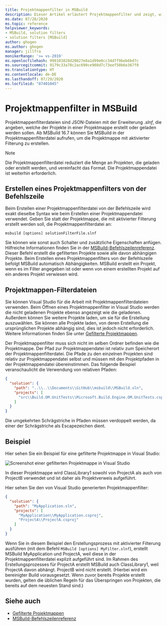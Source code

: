 ```yaml
---
title: Projektmappenfilter in MSBuild
description: Dieser Artikel erläutert Projektmappenfilter und zeigt, wie eine Projektmappenfilterdatei mit MSBuild erstellt wird.
ms.date: 07/28/2020
ms.topic: reference
helpviewer_keywords:
- MSBuild, solution filters
- solution filters [MSBuild]
author: ghogen
ms.author: ghogen
manager: jillfra
monikerRange: '>= vs-2019'
ms.openlocfilehash: 998103828d20827e8a1d99e0cc34d7f9beb6bd7c
ms.sourcegitcommit: 9179c33a78c2ac690ce908d7c73eef50b6e367f0
ms.translationtype: HT
ms.contentlocale: de-DE
ms.lasthandoff: 07/29/2020
ms.locfileid: "87401045"
---
```

# <a name="solution-filters-in-msbuild"></a>Projektmappenfilter in MSBuild

Projektmappenfilterdateien sind JSON-Dateien mit der Erweiterung *.slnf*, die angeben, welche der Projekte in einer Projektmappe erstellt oder geladen werden sollen. Ab MSBuild 16.7 können Sie MSBuild in der Projektmappenfilterdatei aufrufen, um die Projektmappe mit aktivierter Filterung zu erstellen. 

> [!NOTE]
> Die Projektmappenfilterdatei reduziert die Menge an Projekten, die geladen oder erstellt werden, und vereinfacht das Format. Die Projektmappendatei ist weiterhin erforderlich.

## <a name="build-a-solution-filter-from-the-command-line"></a>Erstellen eines Projektmappenfilters von der Befehlszeile

Beim Erstellen einer Projektmappenfilterdatei von der Befehlszeile wird exakt dieselbe Syntax wie beim Erstellen einer Projektmappendatei verwendet. Geben Sie statt der Projektmappe, die mit aktivierter Filterung erstellt werden soll, die Projektmappenfilterdatei an:

```console
msbuild [options] solutionFilterFile.slnf
```

Sie können wie sonst auch Schalter und zusätzliche Eigenschaften anfügen. Hilfreiche Informationen finden Sie in der [MSBuild-Befehlszeilenreferenz](msbuild-command-line-reference.md). Dieser Befehl erstellt die gefilterten Projekte sowie alle davon abhängigen Projekte. Beim Erstellen eines Projektmappenfilters von der Befehlszeile befolgt MSBuild automatisch Abhängigkeiten. MSBuild erstellt ein Projekt, wenn es im Filter angegeben ist oder wenn von einem erstellten Projekt auf ein anderes Projekt verwiesen wird.

## <a name="solution-filter-files"></a>Projektmappen-Filterdateien

Sie können Visual Studio für die Arbeit mit Projektmappenfilterdateien verwenden. Beim Öffnen eines Projektmappenfilter in Visual Studio werden die nicht geladenen Projekte ebenso angezeigt wie die geladenen. Außerdem können Sie weitere Projekte laden, um sie für die Erstellung auszuwählen. Sie können alle Projekte laden, von deren Erstellung die ursprünglichen Projekte abhängig sind, dies ist jedoch nicht erforderlich. Weitere Informationen finden Sie unter [Gefilterte Projektmappen](../ide/filtered-solutions.md).

Der Projektmappenfilter muss sich nicht im selben Ordner befinden wie die Projektmappe. Der Pfad zur Projektmappendatei ist relativ zum Speicherort der Projektmappenfilterdatei. Die Pfade zu den einzelnen Projekten sind relativ zur Projektmappendatei selbst und müssen mit den Projektpfaden in der Projektmappendatei übereinstimmen. Das folgende Beispiel veranschaulicht die Verwendung von relativen Pfaden:

```json
{
  "solution": {
    "path": "..\\..\\Documents\\GitHub\\msbuild\\MSBuild.sln",
    "projects": [
      "src\\Build.OM.UnitTests\\Microsoft.Build.Engine.OM.UnitTests.csproj"
    ]
  }
}
```

Die umgekehrten Schrägstriche in Pfaden müssen verdoppelt werden, da einer der Schrägstriche als Escapezeichen dient.

## <a name="example"></a>Beispiel

Hier sehen Sie ein Beispiel für eine gefilterte Projektmappe in Visual Studio:

![Screenshot einer gefilterten Projektmappe in Visual Studio](media/solution-with-filter.png)

In dieser Projektmappe wird ClassLibrary1 sowohl von ProjectA als auch von ProjectB verwendet und ist daher als Projektverweis aufgeführt.

Hier sehen Sie den von Visual Studio generierten Projektmappenfilter:

```json
{
  "solution": {
    "path": "MyApplication.sln",
    "projects": [
      "MyApplication\\MyApplication.csproj",
      "ProjectA\\ProjectA.csproj"
    ]
  }
}
```

Wenn Sie in diesem Beispiel den Erstellungsprozess mit aktivierter Filterung ausführen (mit dem Befehl `MSBuild [options] MyFilter.slnf`), erstellt MSBuild MyApplication und ProjectA, weil diese in der Projektmappenfilterdatei explizit aufgeführt sind. Im Rahmen des Erstellungsprozesses für ProjectA erstellt MSBuild auch ClassLibrary1, weil ProjectA davon abhängt.  ProjectB wird nicht erstellt. (Hierbei wird ein bereinigter Build vorausgesetzt. Wenn zuvor bereits Projekte erstellt wurden, gelten die üblichen Regeln für das Überspringen von Projekten, die bereits auf dem neuesten Stand sind.)

## <a name="see-also"></a>Siehe auch

- [Gefilterte Projektmappen](../ide/filtered-solutions.md)
- [MSBuild-Befehlszeilenreferenz](msbuild-command-line-reference.md)
